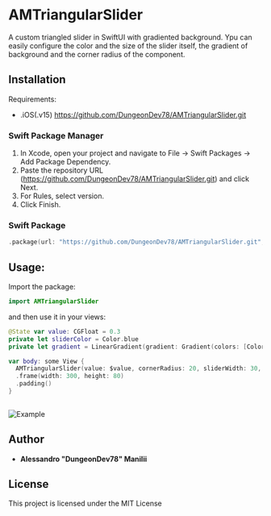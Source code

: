 # AMTriangularSlider

A custom triangled slider in SwiftUI with gradiented background.
Ypu can easily configure the color and the size of the slider itself, the gradient of background and the corner radius of the component.

## Installation
Requirements:
 - .iOS(.v15)
https://github.com/DungeonDev78/AMTriangularSlider.git

### Swift Package Manager 
1. In Xcode, open your project and navigate to File → Swift Packages → Add Package Dependency.
2. Paste the repository URL (https://github.com/DungeonDev78/AMTriangularSlider.git) and click Next.
3. For Rules, select version.
4. Click Finish.

### Swift Package
```swift
.package(url: "https://github.com/DungeonDev78/AMTriangularSlider.git", .upToNextMajor(from: "1.0.0"))
```

## Usage:

Import the package:

```Swift
import AMTriangularSlider
```

and then use it in your views:

```Swift
@State var value: CGFloat = 0.3
private let sliderColor = Color.blue
private let gradient = LinearGradient(gradient: Gradient(colors: [Color.green, Color.yellow, Color.red]), startPoint: .leading, endPoint: .trailing)

var body: some View {
  AMTriangularSlider(value: $value, cornerRadius: 20, sliderWidth: 30, sliderColor: sliderColor, background: gradient)
  .frame(width: 300, height: 80)  
  .padding()
}
    
```

![Example](https://github.com/DungeonDev78/AMTriangularSlider/blob/main/Img/001.jpg?raw=true)

## Author

* **Alessandro "DungeonDev78" Manilii**

## License

This project is licensed under the MIT License
